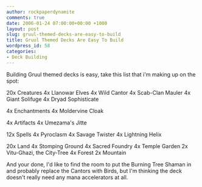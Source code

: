 ```yaml
---
author: rockpaperdynamite
comments: true
date: 2006-01-24 07:00:00+00:00 +1000
layout: post
slug: gruul-themed-decks-are-easy-to-build
title: Gruul Themed Decks Are Easy To Build
wordpress_id: 58
categories:
- Deck Building
---
```


Building Gruul themed decks is easy, take this list that i'm making up on the spot:

20x Creatures
4x Llanowar Elves
4x Wild Cantor
4x Scab-Clan Mauler
4x Giant Solifuge
4x Dryad Sophisticate

4x Enchantments
4x Moldervine Cloak

4x Artifacts
4x Umezama's Jitte

12x Spells
4x Pyroclasm
4x Savage Twister
4x Lightning Helix

20x Land
4x Stomping Ground
4x Sacred Foundry
4x Temple Garden
2x Vitu-Ghazi, the City-Tree
4x Forest
2x Mountain

And your done, I'd like to find the room to put the Burning Tree Shaman in and probably replace the Cantors with Birds, but I'm thinking the deck doesn't really need any mana accelerators at all.
